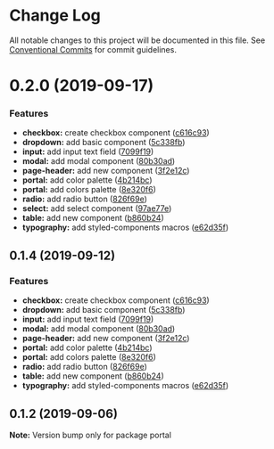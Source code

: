# Change Log

All notable changes to this project will be documented in this file.
See [Conventional Commits](https://conventionalcommits.org) for commit guidelines.

# 0.2.0 (2019-09-17)


### Features

* **checkbox:** create checkbox component ([c616c93](https://gitlab.synerise.com/Frontend/ds/commit/c616c93))
* **dropdown:** add basic component ([5c338fb](https://gitlab.synerise.com/Frontend/ds/commit/5c338fb))
* **input:** add input text field ([7099f19](https://gitlab.synerise.com/Frontend/ds/commit/7099f19))
* **modal:** add modal component ([80b30ad](https://gitlab.synerise.com/Frontend/ds/commit/80b30ad))
* **page-header:** add new component ([3f2e12c](https://gitlab.synerise.com/Frontend/ds/commit/3f2e12c))
* **portal:** add color palette ([4b214bc](https://gitlab.synerise.com/Frontend/ds/commit/4b214bc))
* **portal:** add colors palette ([8e320f6](https://gitlab.synerise.com/Frontend/ds/commit/8e320f6))
* **radio:** add radio button ([826f69e](https://gitlab.synerise.com/Frontend/ds/commit/826f69e))
* **select:** add select component ([97ae77e](https://gitlab.synerise.com/Frontend/ds/commit/97ae77e))
* **table:** add new component ([b860b24](https://gitlab.synerise.com/Frontend/ds/commit/b860b24))
* **typography:** add styled-components macros ([e62d35f](https://gitlab.synerise.com/Frontend/ds/commit/e62d35f))





## 0.1.4 (2019-09-12)


### Features

* **checkbox:** create checkbox component ([c616c93](https://gitlab.synerise.com/Frontend/ds/commit/c616c93))
* **dropdown:** add basic component ([5c338fb](https://gitlab.synerise.com/Frontend/ds/commit/5c338fb))
* **input:** add input text field ([7099f19](https://gitlab.synerise.com/Frontend/ds/commit/7099f19))
* **modal:** add modal component ([80b30ad](https://gitlab.synerise.com/Frontend/ds/commit/80b30ad))
* **page-header:** add new component ([3f2e12c](https://gitlab.synerise.com/Frontend/ds/commit/3f2e12c))
* **portal:** add color palette ([4b214bc](https://gitlab.synerise.com/Frontend/ds/commit/4b214bc))
* **portal:** add colors palette ([8e320f6](https://gitlab.synerise.com/Frontend/ds/commit/8e320f6))
* **radio:** add radio button ([826f69e](https://gitlab.synerise.com/Frontend/ds/commit/826f69e))
* **table:** add new component ([b860b24](https://gitlab.synerise.com/Frontend/ds/commit/b860b24))
* **typography:** add styled-components macros ([e62d35f](https://gitlab.synerise.com/Frontend/ds/commit/e62d35f))





## 0.1.2 (2019-09-06)

**Note:** Version bump only for package portal

